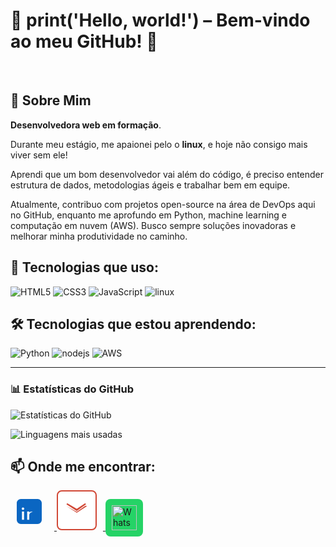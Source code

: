 # 🚀 print('Hello, world!') – Bem-vindo ao meu GitHub! 👋
<br>

## 🌟 Sobre Mim
<p><strong>Desenvolvedora web em formação</strong>.</p>

<p>Durante meu estágio, me apaionei pelo o <strong>linux</strong>, e hoje não consigo mais viver sem ele!</p>

<p>Aprendi que um bom desenvolvedor vai além do código, é preciso entender estrutura de dados, metodologias ágeis e trabalhar bem em equipe.</p>

<p>Atualmente, contribuo com projetos open-source na área de DevOps aqui no GitHub, enquanto me aprofundo em Python, machine learning e computação em nuvem (AWS). Busco sempre soluções inovadoras e melhorar minha produtividade no caminho.</p>

 ## 🚀 Tecnologias que uso:

<div>
  <img src="https://img.icons8.com/color/96/000000/html-5.png" alt="HTML5"/>
  <img src="https://img.icons8.com/color/96/000000/css3.png" alt="CSS3"/>
  <img src="https://img.icons8.com/color/96/000000/javascript.png" alt="JavaScript"/>
  <img src="https://img.icons8.com/color/96/000000/linux.png" alt="linux"/>
</div>

## 🛠 Tecnologias que estou aprendendo:
<div>
  <img src="https://img.icons8.com/color/96/000000/python.png" alt="Python"/>
  <img src="https://img.icons8.com/color/96/000000/nodejs.png" alt="nodejs"/>
  <img src="https://img.icons8.com/color/96/000000/amazon-web-services.png" alt="AWS"/>
</div>

---

### 📊 Estatísticas do GitHub  


![Estatísticas do GitHub](https://github-readme-stats.vercel.app/api?username=deborasouza01&show_icons=true&theme=dark)  

![Linguagens mais usadas](https://github-readme-stats.vercel.app/api/top-langs/?username=deborasouza01&layout=compact&theme=dark)


## 📫 Onde me encontrar:

<div>
  <!-- Botão LinkedIn (azul) -->
  <a href="https://www.linkedin.com/in/deboravitoriodev" target="_blank">
    <svg xmlns="http://www.w3.org/2000/svg" fill="#0A66C2" viewBox="0 0 24 24" width="40" height="40" style="padding: 10px; border-radius: 8px; margin-right: 10px;">
      <path d="M20 0H4C1.79 0 0 1.79 0 4v16c0 2.21 1.79 4 4 4h16c2.21 0 4-1.79 4-4V4c0-2.21-1.79-4-4-4zM7 20H5v-8h2v8zm-1-9.5c-.68 0-1.2-.53-1.2-1.2s.53-1.2 1.2-1.2c.67 0 1.2.53 1.2 1.2s-.53 1.2-1.2 1.2zM20 20h-2v-4.5c0-1.62-1.34-2.9-2.99-2.9-1.66 0-2.99 1.28-2.99 2.9V20h-2v-8h2v1.1c.35-.53 1.07-.9 1.89-.9 1.5 0 2.61 1.03 2.61 2.6V20z"/>
    </svg>
  </a>
  <!-- Botão E-mail (branco com borda vermelha) -->
  <a href="mailto:debora.vitorio.dev@gmail.com">
    <svg xmlns="http://www.w3.org/2000/svg" fill="#D14836" viewBox="0 0 24 24" width="40" height="40" style="padding: 10px; background-color: #ffffff; border: 2px solid #D14836; border-radius: 8px; margin-right: 10px;">
      <path d="M12 12.713L2.102 6.31l.79-1.104L12 10.586l8.108-5.38.79 1.104-8.898 6.403zm0 1.702L2.102 7.88 12 13.45l8.108-5.58L22 7.88l-10 6.535z"/>
    </svg>
  </a>

  <!-- Botão WhatsApp (verde) -->
  <a href="https://wa.me/5521992126111" target="_blank">
    <img src="https://upload.wikimedia.org/wikipedia/commons/6/6b/WhatsApp.svg" alt="WhatsApp" style="width: 40px; height: 40px; background-color: #25D366; padding: 10px; border-radius: 8px; margin-right: 10px;"/>
  </a>
  
</div>

